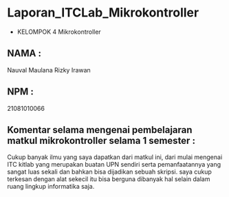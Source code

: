 # Laporan_ITCLab_Mikrokontroller
* KELOMPOK 4 Mikrokontroller

## NAMA : 
Nauval Maulana Rizky Irawan

## NPM : 
21081010066

## Komentar selama mengenai pembelajaran matkul mikrokontroller selama 1 semester : 
Cukup banyak ilmu yang saya dapatkan dari matkul ini, dari mulai mengenai ITC kitlab yang merupakan buatan UPN sendiri serta pemanfaatannya yang sangat luas sekali dan bahkan bisa dijadikan sebuah skripsi. saya cukup terkesan dengan alat sekecil itu bisa berguna dibanyak hal selain dalam ruang lingkup informatika saja.
